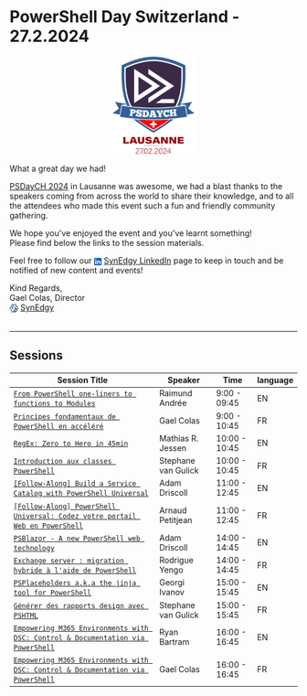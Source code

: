 # PowerShell Day Switzerland - 27.2.2024
<p align="center">
<img src="./media/logo-psdaych.png" style="width:150px;">
</p>
What a great day we had!

[PSDayCH 2024](https://synedgy.com/psdaych) in Lausanne was awesome, we had a blast
thanks to the speakers coming from across the world to share their knowledge, and to all the attendees who made this event
such a fun and friendly community gathering.

We hope you've enjoyed the event and you've learnt something!  
Please find below the links to the session materials.

Feel free to follow our <img src="media/In-Blue-Logo.png.original.png" style="width:13px;vertical-align:middle" href="https://www.linkedin.com/company/synedgy/" /> [SynEdgy LinkedIn](https://www.linkedin.com/company/synedgy/) page to keep in touch and be notified of new content and events!


Kind Regards,  
Gael Colas, Director  
<img src="media/Logo-Icon-128px.png" style="width:15px;vertical-align:middle" href="https://www.linkedin.com/company/synedgy/" /> [SynEdgy](https://synedgy.com/)
<br />
<br />

---

## Sessions

|Session Title        | Speaker                |   Time   | language |
|---------------------| -----------------------|----------|----------|
| [`From PowerShell one-liners to functions to Modules`](.\README.md)| Raimund Andrée | 9:00 - 09:45 | EN |
| [`Principes fondamentaux de PowerShell en accéléré`](.\README.md)| Gael Colas | 9:00 - 10:45 | FR |
| [`RegEx: Zero to Hero in 45min`](.\README.md)| Mathias R. Jessen | 10:00 - 10:45 | EN |
| [`Introduction aux classes PowerShell`](.\README.md)| Stephane van Gulick | 10:00 - 10:45 | FR |
| [`[Follow-Along] Build a Service Catalog with PowerShell Universal`](.\README.md)| Adam Driscoll | 11:00 - 12:45 | EN |
| [`[Follow-Along] PowerShell Universal: Codez votre portail Web en PowerShell`](.\README.md)| Arnaud Petitjean | 11:00 - 12:45 | FR |
| [`PSBlazor - A new PowerShell web technology`](.\README.md)| Adam Driscoll | 14:00 - 14:45 | EN |
| [`Exchange server : migration hybride à l'aide de PowerShell`](.\README.md)| Rodrigue Yengo | 14:00 - 14:45 | FR |
| [`PSPlaceholders a.k.a the jinja tool for PowerShell`](.\README.md)| Georgi Ivanov | 15:00 - 15:45 | EN |
| [`Générer des rapports design avec PSHTML`](.\README.md)| Stephane van Gulick | 15:00 - 15:45 | FR |
| [`Empowering M365 Environments with DSC: Control & Documentation via PowerShell`](.\README.md)| Ryan Bartram | 16:00 - 16:45 | EN |
| [`Empowering M365 Environments with DSC: Control & Documentation via PowerShell`](.\README.md)| Gael Colas | 16:00 - 16:45 | FR |
